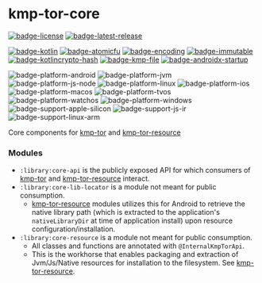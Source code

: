 # kmp-tor-core
[![badge-license]][url-license]
[![badge-latest-release]][url-latest-release]

[![badge-kotlin]][url-kotlin]
[![badge-atomicfu]][url-atomicfu]
[![badge-encoding]][url-encoding]
[![badge-immutable]][url-immutable]
[![badge-kotlincrypto-hash]][url-kotlincrypto-hash]
[![badge-kmp-file]][url-kmp-file]
[![badge-androidx-startup]][url-androidx-startup]

![badge-platform-android]
![badge-platform-jvm]
![badge-platform-js-node]
![badge-platform-linux]
![badge-platform-ios]
![badge-platform-macos]
![badge-platform-tvos]
![badge-platform-watchos]
![badge-platform-windows]
![badge-support-apple-silicon]
![badge-support-js-ir]
![badge-support-linux-arm]

Core components for [kmp-tor][url-kmp-tor] and [kmp-tor-resource][url-kmp-tor-resource]

### Modules

- `:library:core-api` is the publicly exposed API for which consumers of [kmp-tor][url-kmp-tor] 
  and [kmp-tor-resource][url-kmp-tor-resource] interact.
- `:library:core-lib-locator` is a module not meant for public consumption.
    - [kmp-tor-resource][url-kmp-tor-resource] modules utilizes this for Android to retrieve 
      the native library path (which is extracted to the application's `nativeLibraryDir` at
      time of application install) upon resource configuration/installation.
- `:library:core-resource` is a module not meant for public consumption.
    - All classes and functions are annotated with `@InternalKmpTorApi`.
    - This is the workhorse that enables packaging and extraction of Jvm/Js/Native resources
      for installation to the filesystem. See [kmp-tor-resource][url-kmp-tor-resource].

<!-- TAG_VERSION -->
[badge-latest-release]: https://img.shields.io/badge/latest--release-2.0.0--alpha07-blue.svg?style=flat
[badge-license]: https://img.shields.io/badge/license-Apache%20License%202.0-blue.svg?style=flat

<!-- TAG_DEPENDENCIES -->
[badge-androidx-startup]: https://img.shields.io/badge/androidx.startup-1.1.1-6EDB8D.svg?logo=android
[badge-atomicfu]: https://img.shields.io/badge/kotlinx.atomicfu-0.23.1-blue.svg?logo=kotlin
[badge-encoding]: https://img.shields.io/badge/encoding-2.1.0-blue.svg?style=flat
[badge-immutable]: https://img.shields.io/badge/immutable-0.1.0-blue.svg?style=flat
[badge-kotlincrypto-hash]: https://img.shields.io/badge/KotlinCrypto.hash-0.4.0-blue.svg?style=flat
[badge-kotlin]: https://img.shields.io/badge/kotlin-1.9.21-blue.svg?logo=kotlin
[badge-kmp-file]: https://img.shields.io/badge/kmp--file-0.1.0--alpha06-blue.svg?style=flat

<!-- TAG_PLATFORMS -->
[badge-platform-android]: http://img.shields.io/badge/-android-6EDB8D.svg?style=flat
[badge-platform-jvm]: http://img.shields.io/badge/-jvm-DB413D.svg?style=flat
[badge-platform-js]: http://img.shields.io/badge/-js-F8DB5D.svg?style=flat
[badge-platform-js-node]: https://img.shields.io/badge/-nodejs-68a063.svg?style=flat
[badge-platform-linux]: http://img.shields.io/badge/-linux-2D3F6C.svg?style=flat
[badge-platform-macos]: http://img.shields.io/badge/-macos-111111.svg?style=flat
[badge-platform-ios]: http://img.shields.io/badge/-ios-CDCDCD.svg?style=flat
[badge-platform-tvos]: http://img.shields.io/badge/-tvos-808080.svg?style=flat
[badge-platform-watchos]: http://img.shields.io/badge/-watchos-C0C0C0.svg?style=flat
[badge-platform-wasm]: https://img.shields.io/badge/-wasm-624FE8.svg?style=flat
[badge-platform-windows]: http://img.shields.io/badge/-windows-4D76CD.svg?style=flat
[badge-support-android-native]: http://img.shields.io/badge/support-[AndroidNative]-6EDB8D.svg?style=flat
[badge-support-apple-silicon]: http://img.shields.io/badge/support-[AppleSilicon]-43BBFF.svg?style=flat
[badge-support-js-ir]: https://img.shields.io/badge/support-[js--IR]-AAC4E0.svg?style=flat
[badge-support-linux-arm]: http://img.shields.io/badge/support-[LinuxArm]-2D3F6C.svg?style=flat

[url-androidx-startup]: https://developer.android.com/jetpack/androidx/releases/startup
[url-atomicfu]: https://github.com/Kotlin/kotlinx-atomicfu
[url-encoding]: https://github.com/05nelsonm/encoding
[url-immutable]: https://github.com/05nelsonm/immutable
[url-kotlincrypto-hash]: https://github.com/KotlinCrypto/hash
[url-latest-release]: https://github.com/05nelsonm/kmp-tor-core/releases/latest
[url-license]: https://www.apache.org/licenses/LICENSE-2.0
[url-kotlin]: https://kotlinlang.org
[url-kmp-file]: https://github.com/05nelsonm/kmp-file
[url-kmp-tor]: https://github.com/05nelsonm/kmp-tor
[url-kmp-tor-resource]: https://github.com/05nelsonm/kmp-tor-resource
